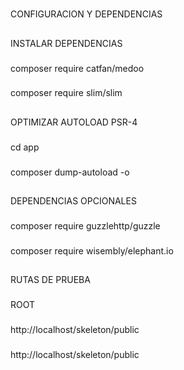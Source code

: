 #
CONFIGURACION Y DEPENDENCIAS

##
INSTALAR DEPENDENCIAS

###
composer require catfan/medoo
###
composer require slim/slim

##
OPTIMIZAR AUTOLOAD PSR-4
###
cd app
###
composer dump-autoload -o


##
DEPENDENCIAS OPCIONALES
###
composer require guzzlehttp/guzzle

###
composer require wisembly/elephant.io

##
RUTAS DE PRUEBA

###
ROOT
###
http://localhost/skeleton/public

###
http://localhost/skeleton/public